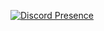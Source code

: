 [![Discord Presence](https://lanyard.cnrad.dev/api/225377066780983297?animated=true%theme=dark)](https://discord.com/users/225377066780983297/)
